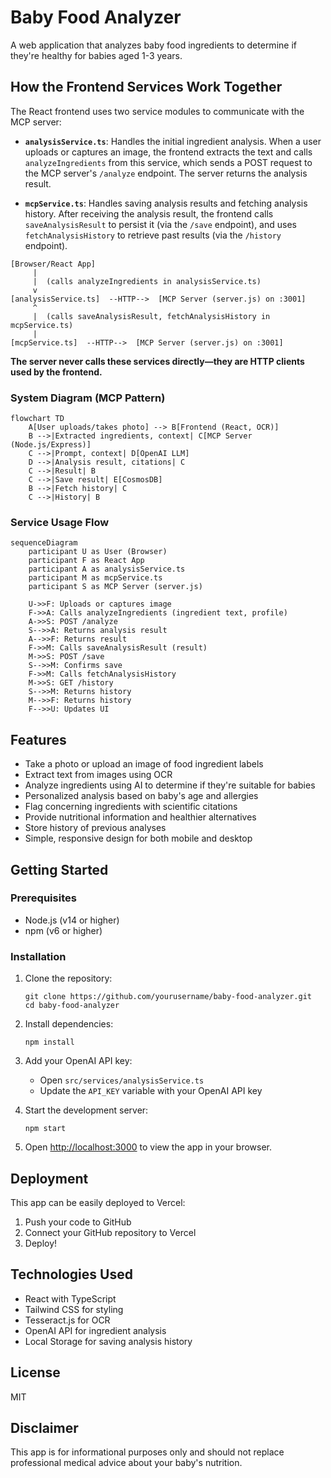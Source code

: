 # Baby Food Analyzer

A web application that analyzes baby food ingredients to determine if they're healthy for babies aged 1-3 years.

## How the Frontend Services Work Together

The React frontend uses two service modules to communicate with the MCP server:

- **`analysisService.ts`**: Handles the initial ingredient analysis. When a user uploads or captures an image, the frontend extracts the text and calls `analyzeIngredients` from this service, which sends a POST request to the MCP server's `/analyze` endpoint. The server returns the analysis result.

- **`mcpService.ts`**: Handles saving analysis results and fetching analysis history. After receiving the analysis result, the frontend calls `saveAnalysisResult` to persist it (via the `/save` endpoint), and uses `fetchAnalysisHistory` to retrieve past results (via the `/history` endpoint).

```
[Browser/React App]
     |
     |  (calls analyzeIngredients in analysisService.ts)
     v
[analysisService.ts]  --HTTP-->  [MCP Server (server.js) on :3001]
     ^
     |  (calls saveAnalysisResult, fetchAnalysisHistory in mcpService.ts)
     |
[mcpService.ts]  --HTTP-->  [MCP Server (server.js) on :3001]
```

**The server never calls these services directly—they are HTTP clients used by the frontend.**

### System Diagram (MCP Pattern)

```mermaid
flowchart TD
    A[User uploads/takes photo] --> B[Frontend (React, OCR)]
    B -->|Extracted ingredients, context| C[MCP Server (Node.js/Express)]
    C -->|Prompt, context| D[OpenAI LLM]
    D -->|Analysis result, citations| C
    C -->|Result| B
    C -->|Save result| E[CosmosDB]
    B -->|Fetch history| C
    C -->|History| B
```

### Service Usage Flow

```mermaid
sequenceDiagram
    participant U as User (Browser)
    participant F as React App
    participant A as analysisService.ts
    participant M as mcpService.ts
    participant S as MCP Server (server.js)

    U->>F: Uploads or captures image
    F->>A: Calls analyzeIngredients (ingredient text, profile)
    A->>S: POST /analyze
    S-->>A: Returns analysis result
    A-->>F: Returns result
    F->>M: Calls saveAnalysisResult (result)
    M->>S: POST /save
    S-->>M: Confirms save
    F->>M: Calls fetchAnalysisHistory
    M->>S: GET /history
    S-->>M: Returns history
    M-->>F: Returns history
    F-->>U: Updates UI
```


## Features

- Take a photo or upload an image of food ingredient labels
- Extract text from images using OCR
- Analyze ingredients using AI to determine if they're suitable for babies
- Personalized analysis based on baby's age and allergies
- Flag concerning ingredients with scientific citations
- Provide nutritional information and healthier alternatives
- Store history of previous analyses
- Simple, responsive design for both mobile and desktop

## Getting Started

### Prerequisites

- Node.js (v14 or higher)
- npm (v6 or higher)

### Installation

1. Clone the repository:
   ```
   git clone https://github.com/yourusername/baby-food-analyzer.git
   cd baby-food-analyzer
   ```

2. Install dependencies:
   ```
   npm install
   ```

3. Add your OpenAI API key:
   - Open `src/services/analysisService.ts`
   - Update the `API_KEY` variable with your OpenAI API key

4. Start the development server:
   ```
   npm start
   ```

5. Open [http://localhost:3000](http://localhost:3000) to view the app in your browser.

## Deployment

This app can be easily deployed to Vercel:

1. Push your code to GitHub
2. Connect your GitHub repository to Vercel
3. Deploy!

## Technologies Used

- React with TypeScript
- Tailwind CSS for styling
- Tesseract.js for OCR
- OpenAI API for ingredient analysis
- Local Storage for saving analysis history

## License

MIT

## Disclaimer

This app is for informational purposes only and should not replace professional medical advice about your baby's nutrition.
